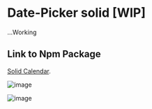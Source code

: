 # Date-Picker solid [WIP]

...Working

## Link to Npm Package

[Solid Calendar](https://www.npmjs.com/package/solid-calendar?activeTab=readme).

![image](https://github.com/c4miloarriagada/Calendar/assets/95378920/01ce6394-1fac-4973-b342-5f57bcd534c0)

![image](https://github.com/c4miloarriagada/Calendar/assets/95378920/d2050087-9d25-46c5-8420-4b39ef88a666)
